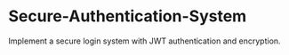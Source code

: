 # Secure-Authentication-System
 Implement a secure login system with JWT authentication and encryption.
